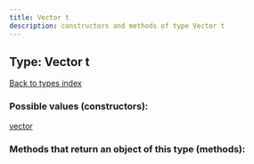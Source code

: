 ```yaml
---
title: Vector t
description: constructors and methods of type Vector t
---
```

## Type: Vector t  
[Back to types index](index.md)



### Possible values (constructors):

[vector](../constructors/vector.md)  



### Methods that return an object of this type (methods):



